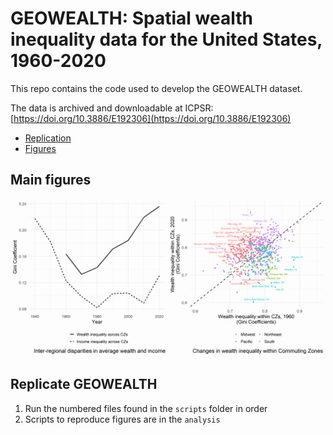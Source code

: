 # GEOWEALTH: Spatial wealth inequality data for the United States, 1960-2020

This repo contains the code used to develop the GEOWEALTH dataset. 

The data is archived and downloadable at ICPSR: [https://doi.org/10.3886/E192306](https://doi.org/10.3886/E192306)

* [Replication](#run)
* [Figures](#figures)

## <a id="figures"></a> Main figures  

![Inter-regional and within-Commuting Zone wealth inequality in the United States, 1960-2020](main_figure.png)

## <a id="run"></a> Replicate GEOWEALTH

1. Run the numbered files found in the `scripts` folder in order
2. Scripts to reproduce figures are in the `analysis`
   
